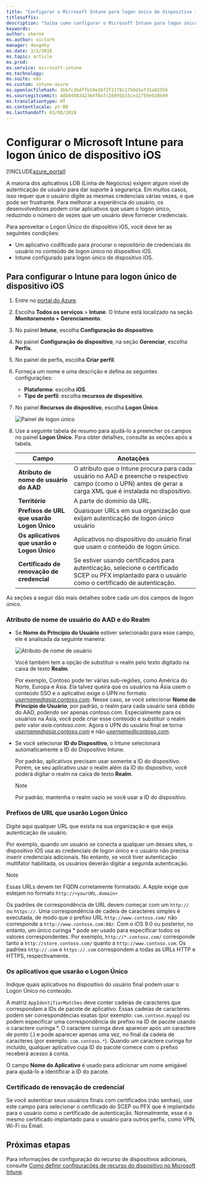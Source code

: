 ```yaml
---
title: "Configurar o Microsoft Intune para logon único de dispositivo iOS"
titlesuffix: 
description: "Saiba como configurar o Microsoft Intune para logon único de dispositivo iOS."
keywords: 
author: vhorne
ms.author: victorh
manager: dougeby
ms.date: 3/2/2018
ms.topic: article
ms.prod: 
ms.service: microsoft-intune
ms.technology: 
ms.suite: ems
ms.custom: intune-azure
ms.openlocfilehash: 3bb7c3bdffb19e26f2f2178c1750d1ef31a02556
ms.sourcegitcommit: 4db0498342364f8a7c28995b15ce32759e920b99
ms.translationtype: HT
ms.contentlocale: pt-BR
ms.lasthandoff: 03/08/2018
---
```

# <a name="configure-microsoft-intune-for-ios-device-single-sign-on"></a>Configurar o Microsoft Intune para logon único de dispositivo iOS

[!INCLUDE[azure_portal](./includes/azure_portal.md)]

A maioria dos aplicativos LOB (Linha de Negócios) exigem algum nível de autenticação de usuário para dar suporte à segurança. Em muitos casos, isso requer que o usuário digite as mesmas credenciais várias vezes, o que pode ser frustrante. Para melhorar a experiência do usuário, os desenvolvedores podem criar aplicativos que usam o logon único, reduzindo o número de vezes que um usuário deve fornecer credenciais.

Para aproveitar o Logon Único do dispositivo iOS, você deve ter as seguintes condições:

- Um aplicativo codificado para procurar o repositório de credenciais do usuário no conteúdo de logon único no dispositivo iOS.
- Intune configurado para logon único de dispositivo iOS.

## <a name="to-configure-intune-for-ios-device-single-sign-on"></a>Para configurar o Intune para logon único de dispositivo iOS


1. Entre no [portal do Azure](https://portal.azure.com).
2. Escolha **Todos os serviços** > **Intune**. O Intune está localizado na seção **Monitoramento + Gerenciamento**.
3. No painel **Intune**, escolha **Configuração do dispositivo**.
4. No painel **Configuração do dispositivo**, na seção **Gerenciar**, escolha **Perfis**.
5. No painel de perfis, escolha **Criar perfil**.
6. Forneça um nome e uma descrição e defina as seguintes configurações:
   - **Plataforma**: escolha **iOS**.
   - **Tipo de perfil**: escolha **recursos de dispositivo**.
7. No painel **Recursos do dispositivo**, escolha **Logon Único**.

   ![Painel de logon único](./media/sso-blade.png)

8. Use a seguinte tabela de resumo para ajudá-lo a preencher os campos no painel **Logon Único**. Para obter detalhes, consulte as seções após a tabela.

   |Campo  |Anotações|
   |---------|---------|
   |**Atributo de nome de usuário do AAD**|O atributo que o Intune procura para cada usuário no AAD e preenche o respectivo campo (como o UPN) antes de gerar a carga XML que é instalada no dispositivo.|
   |**Território**|A parte do domínio da URL.|
   |**Prefixos de URL que usarão Logon Único**|Quaisquer URLs em sua organização que exijam autenticação de logon único usuário|
   |**Os aplicativos que usarão o Logon Único**|Aplicativos no dispositivo do usuário final que usam o conteúdo de logon único.|
   |**Certificado de renovação de credencial**|Se estiver usando certificados para autenticação, selecione o certificado SCEP ou PFX implantado para o usuário como o certificado de autenticação.|

As seções a seguir dão mais detalhes sobre cada um dos campos de logon único.

### <a name="username-attribute-from-aad-and-realm"></a>Atributo de nome de usuário do AAD e do Realm

- Se **Nome do Princípio do Usuário** estiver selecionado para esse campo, ele é analisada da seguinte maneira:

   ![Atributo de nome de usuário](media/User-name-attribute.png)

   Você também tem a opção de substituir o realm pelo texto digitado na caixa de texto **Realm**.

   Por exemplo, Contoso pode ter várias sub-regiões, como América do Norte, Europa e Ásia. Ela talvez queira que os usuários na Ásia usem o conteúdo SSO e o aplicativo exige o UPN no formato *username@asia.contoso.com*. Nesse caso, se você selecionar **Nome do Princípio do Usuário**, por padrão, o realm para cada usuário será obtido do AAD, podendo ser apenas *contoso.com*. Especialmente para os usuários na Ásia, você pode criar esse conteúdo e substituir o realm pelo valor *asia.contoso.com*. Agora o UPN do usuário final se torna *username@asia.contoso.com* e não *username@contoso.com*.

- Se você selecionar **ID do Dispositivo**, o Intune selecionará automaticamente a ID do Dispositivo Intune.

   Por padrão, aplicativos precisam usar somente a ID do dispositivo. Porém, se seu aplicativo usar o realm além da ID do dispositivo, você poderá digitar o realm na caixa de texto **Realm**.

   > [!NOTE]
   > Por padrão, mantenha o realm vazio se você usar a ID do dispositivo.

### <a name="url-prefixes-that-will-use-single-sign-on"></a>Prefixos de URL que usarão Logon Único

Digite aqui qualquer URL que exista na sua organização e que exija autenticação de usuário.

Por exemplo, quando um usuário se conecta a qualquer um desses sites, o dispositivo iOS usa as credenciais de logon único e o usuário não precisa inserir credenciais adicionais. No entanto, se você tiver autenticação multifator habilitada, os usuários deverão digitar a segunda autenticação.

> [!NOTE]
> Essas URLs devem ter FQDN corretamente formatado. A Apple exige que estejam no formato `http://<yourURL.domain>`

Os padrões de correspondência de URL devem começar com um `http://` ou `https://`. Uma correspondência de cadeia de caracteres simples é executada, de modo que o prefixo URL `http://www.contoso.com/` não corresponde a `http://www.contoso.com:80/`. Com o iOS 9.0 ou posterior, no entanto, um único curinga \* pode ser usado para especificar todos os valores correspondentes. Por exemplo, `http://*.contoso.com/` corresponde tanto a `http://store.contoso.com/` quanto a `http://www.contoso.com`.
Os padrões `http://.com` e `https://.com` correspondem a todas as URLs HTTP e HTTPS, respectivamente.

### <a name="apps-that-will-use-single-sign-on"></a>Os aplicativos que usarão o Logon Único

Indique quais aplicativos no dispositivo do usuário final podem usar o Logon Único no conteúdo.

A matriz `AppIdentifierMatches` deve conter cadeias de caracteres que correspondam a IDs de pacote de aplicativo. Essas cadeias de caracteres podem ser correspondências exatas (por exemplo: `com.contoso.myapp`) ou podem especificar uma correspondência de prefixo na ID de pacote usando o caractere curinga *\. O caractere curinga deve aparecer após um caractere de ponto (.) e pode aparecer apenas uma vez, no final da cadeia de caracteres (por exemplo: `com.contoso.*`). Quando um caractere curinga for incluído, qualquer aplicativo cuja ID do pacote comece com o prefixo receberá acesso à conta.

O campo **Nome do Aplicativo** é usado para adicionar um nome amigável para ajudá-lo a identificar a ID do pacote.

### <a name="credential-renewal-certificate"></a>Certificado de renovação de credencial

Se você autenticar seus usuários finais com certificados (não senhas), use este campo para selecionar o certificado do SCEP ou PFX que é implantado para o usuário como o certificado de autenticação. Normalmente, esse é o mesmo certificado implantado para o usuário para outros perfis, como VPN, Wi-Fi ou Email.

## <a name="next-steps"></a>Próximas etapas

Para informações de configuração do recurso de dispositivos adicionais, consulte [Como definir configurações de recurso do dispositivo no Microsoft Intune](device-features-configure.md).
